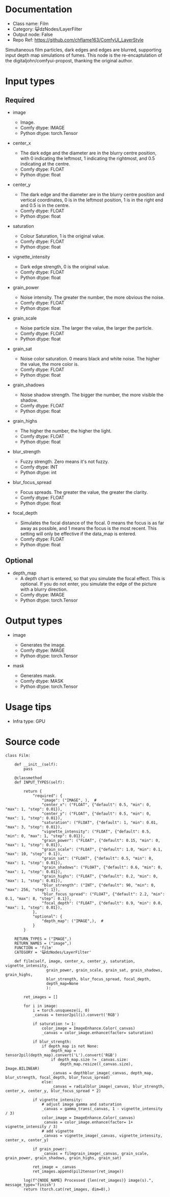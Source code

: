 # Documentation
- Class name: Film
- Category: 😺dzNodes/LayerFilter
- Output node: False
- Repo Ref: https://github.com/chflame163/ComfyUI_LayerStyle

Simultaneous film particles, dark edges and edges are blurred, supporting input depth map simulations of fumes.
This node is the re-encaptulation of the digitaljohn/comfyui-propost, thanking the original author.

# Input types
## Required

- image
    - Image.
    - Comfy dtype: IMAGE
    - Python dtype: torch.Tensor

- center_x
    - The dark edge and the diameter are in the blurry centre position, with 0 indicating the leftmost, 1 indicating the rightmost, and 0.5 indicating at the centre.
    - Comfy dtype: FLOAT
    - Python dtype: float

- center_y
    - The dark edge and the diameter are in the blurry centre position and vertical coordinates, 0 is in the leftmost position, 1 is in the right end and 0.5 is in the centre.
    - Comfy dtype: FLOAT
    - Python dtype: float

- saturation
    - Colour Saturation, 1 is the original value.
    - Comfy dtype: FLOAT
    - Python dtype: float

- vignette_intensity
    - Dark edge strength, 0 is the original value.
    - Comfy dtype: FLOAT
    - Python dtype: float

- grain_power
    - Noise intensity. The greater the number, the more obvious the noise.
    - Comfy dtype: FLOAT
    - Python dtype: float

- grain_scale
    - Noise particle size. The larger the value, the larger the particle.
    - Comfy dtype: FLOAT
    - Python dtype: float

- grain_sat
    - Noise color saturation. 0 means black and white noise. The higher the value, the more color is.
    - Comfy dtype: FLOAT
    - Python dtype: float

- grain_shadows
    - Noise shadow strength. The bigger the number, the more visible the shadow.
    - Comfy dtype: FLOAT
    - Python dtype: float

- grain_highs
    - The higher the number, the higher the light.
    - Comfy dtype: FLOAT
    - Python dtype: float

- blur_strength
    - Fuzzy strength. Zero means it's not fuzzy.
    - Comfy dtype: INT
    - Python dtype: int

- blur_focus_spread
    - Focus spreads. The greater the value, the greater the clarity.
    - Comfy dtype: FLOAT
    - Python dtype: float

- focal_depth
    - Simulates the focal distance of the focal. 0 means the focus is as far away as possible, and 1 means the focus is the most recent. This setting will only be effective if the data_map is entered.
    - Comfy dtype: FLOAT
    - Python dtype: float

## Optional

- depth_map
    - A depth chart is entered, so that you simulate the focal effect. This is optional. If you do not enter, you simulate the edge of the picture with a blurry direction.
    - Comfy dtype: IMAGE
    - Python dtype: torch.Tensor


# Output types

- image
    - Generates the image.
    - Comfy dtype: IMAGE
    - Python dtype: torch.Tensor

- mask
    - Generates mask.
    - Comfy dtype: MASK
    - Python dtype: torch.Tensor

# Usage tips
- Infra type: GPU

# Source code
```
class Film:

    def __init__(self):
        pass

    @classmethod
    def INPUT_TYPES(self):

        return {
            "required": {
                "image": ("IMAGE", ),  #
                "center_x": ("FLOAT", {"default": 0.5, "min": 0, "max": 1, "step": 0.01}),
                "center_y": ("FLOAT", {"default": 0.5, "min": 0, "max": 1, "step": 0.01}),
                "saturation": ("FLOAT", {"default": 1, "min": 0.01, "max": 3, "step": 0.01}),
                "vignette_intensity": ("FLOAT", {"default": 0.5, "min": 0, "max": 1, "step": 0.01}),
                "grain_power": ("FLOAT", {"default": 0.15, "min": 0, "max": 1, "step": 0.01}),
                "grain_scale": ("FLOAT", {"default": 1.0, "min": 0.1, "max": 10, "step": 0.1}),
                "grain_sat": ("FLOAT", {"default": 0.5, "min": 0, "max": 1, "step": 0.01}),
                "grain_shadows": ("FLOAT", {"default": 0.6, "min": 0, "max": 1, "step": 0.01}),
                "grain_highs": ("FLOAT", {"default": 0.2, "min": 0, "max": 1, "step": 0.01}),
                "blur_strength": ("INT", {"default": 90, "min": 0, "max": 256, "step": 1}),
                "blur_focus_spread": ("FLOAT", {"default": 2.2, "min": 0.1, "max": 8, "step": 0.1}),
                "focal_depth": ("FLOAT", {"default": 0.9, "min": 0.0, "max": 1, "step": 0.01}),
            },
            "optional": {
                "depth_map": ("IMAGE",),  #
            }
        }

    RETURN_TYPES = ("IMAGE",)
    RETURN_NAMES = ("image",)
    FUNCTION = 'film'
    CATEGORY = '😺dzNodes/LayerFilter'

    def film(self, image, center_x, center_y, saturation, vignette_intensity,
                  grain_power, grain_scale, grain_sat, grain_shadows, grain_highs,
                  blur_strength, blur_focus_spread, focal_depth,
                  depth_map=None
                  ):

        ret_images = []

        for i in image:
            i = torch.unsqueeze(i, 0)
            _canvas = tensor2pil(i).convert('RGB')

            if saturation != 1:
                color_image = ImageEnhance.Color(_canvas)
                _canvas = color_image.enhance(factor= saturation)

            if blur_strength:
                if depth_map is not None:
                    depth_map = tensor2pil(depth_map).convert('L').convert('RGB')
                    if depth_map.size != _canvas.size:
                        depth_map.resize((_canvas.size), Image.BILINEAR)
                    _canvas = depthblur_image(_canvas, depth_map, blur_strength, focal_depth, blur_focus_spread)
                else:
                    _canvas = radialblur_image(_canvas, blur_strength, center_x, center_y, blur_focus_spread * 2)

            if vignette_intensity:
                # adjust image gamma and saturation
                _canvas = gamma_trans(_canvas, 1 - vignette_intensity / 3)
                color_image = ImageEnhance.Color(_canvas)
                _canvas = color_image.enhance(factor= 1+ vignette_intensity / 3)
                # add vignette
                _canvas = vignette_image(_canvas, vignette_intensity, center_x, center_y)

            if grain_power:
                _canvas = filmgrain_image(_canvas, grain_scale, grain_power, grain_shadows, grain_highs, grain_sat)

            ret_image = _canvas
            ret_images.append(pil2tensor(ret_image))

        log(f"{NODE_NAME} Processed {len(ret_images)} image(s).", message_type='finish')
        return (torch.cat(ret_images, dim=0),)
```